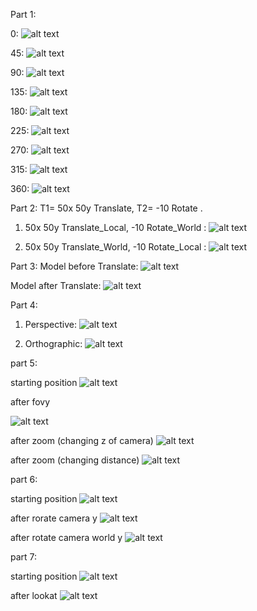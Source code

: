 
Part 1:

0: ![alt text](https://github.com/HaifaGraphicsCourses/computergraphics2021-eitan-and-hadar/blob/master/%E2%80%99Assignment1Report/bunny_0.png) 

45: ![alt text](https://github.com/HaifaGraphicsCourses/computergraphics2021-eitan-and-hadar/blob/master/%E2%80%99Assignment1Report/bunny_45.png)

90: ![alt text](https://github.com/HaifaGraphicsCourses/computergraphics2021-eitan-and-hadar/blob/master/%E2%80%99Assignment1Report/bunny_90.png)

135: ![alt text](https://github.com/HaifaGraphicsCourses/computergraphics2021-eitan-and-hadar/blob/master/%E2%80%99Assignment1Report/bunny_135.png)

180: ![alt text](https://github.com/HaifaGraphicsCourses/computergraphics2021-eitan-and-hadar/blob/master/%E2%80%99Assignment1Report/bunny_180.png)

225: ![alt text](https://github.com/HaifaGraphicsCourses/computergraphics2021-eitan-and-hadar/blob/master/%E2%80%99Assignment1Report/bunny_225.png)

270: ![alt text](https://github.com/HaifaGraphicsCourses/computergraphics2021-eitan-and-hadar/blob/master/%E2%80%99Assignment1Report/bunny_270.png)

315: ![alt text](https://github.com/HaifaGraphicsCourses/computergraphics2021-eitan-and-hadar/blob/master/%E2%80%99Assignment1Report/bunny_315.png)

360: ![alt text](https://github.com/HaifaGraphicsCourses/computergraphics2021-eitan-and-hadar/blob/master/%E2%80%99Assignment1Report/bunny_360.png)

Part 2: 
T1= 50x 50y Translate, T2= -10 Rotate .

1. 50x 50y Translate_Local, -10 Rotate_World :
![alt text](https://github.com/HaifaGraphicsCourses/computergraphics2021-eitan-and-hadar/blob/master/%E2%80%99Assignment1Report/bunny_t1_t2.png)

2. 50x 50y Translate_World, -10 Rotate_Local :
![alt text](https://github.com/HaifaGraphicsCourses/computergraphics2021-eitan-and-hadar/blob/master/%E2%80%99Assignment1Report/bunny_t2_t1.png)

Part 3:
Model before Translate:
![alt text](https://github.com/HaifaGraphicsCourses/computergraphics2021-eitan-and-hadar/blob/master/%E2%80%99Assignment1Report/bunny_box1.png)

Model after Translate:
![alt text](https://github.com/HaifaGraphicsCourses/computergraphics2021-eitan-and-hadar/blob/master/%E2%80%99Assignment1Report/bunny_box2.png)

Part 4:
1. Perspective:
![alt text](https://github.com/HaifaGraphicsCourses/computergraphics2021-eitan-and-hadar/blob/master/%E2%80%99Assignment1Report/bunny_pres.png)

2. Orthographic:
![alt text](https://github.com/HaifaGraphicsCourses/computergraphics2021-eitan-and-hadar/blob/master/%E2%80%99Assignment1Report/bunny_orth.png)

part 5:
 
 
 starting position
![alt text](https://github.com/HaifaGraphicsCourses/computergraphics2021-eitan-and-hadar/blob/master/%E2%80%99Assignment1Report/part5_start.png)

after fovy

![alt text](https://github.com/HaifaGraphicsCourses/computergraphics2021-eitan-and-hadar/blob/master/%E2%80%99Assignment1Report/part5_change_fovy.png)

after zoom (changing z of camera)
![alt text](https://github.com/HaifaGraphicsCourses/computergraphics2021-eitan-and-hadar/blob/master/%E2%80%99Assignment1Report/part5_change_z.png)

after zoom (changing distance)
![alt text](https://github.com/HaifaGraphicsCourses/computergraphics2021-eitan-and-hadar/blob/master/%E2%80%99Assignment1Report/part5_change_distance.png)


part 6:

starting position
![alt text](https://github.com/HaifaGraphicsCourses/computergraphics2021-eitan-and-hadar/blob/master/%E2%80%99Assignment1Report/part6_start.png)

after rorate camera y
![alt text](https://github.com/HaifaGraphicsCourses/computergraphics2021-eitan-and-hadar/blob/master/%E2%80%99Assignment1Report/part6_camera_y.png)

after rotate camera world y
![alt text](https://github.com/HaifaGraphicsCourses/computergraphics2021-eitan-and-hadar/blob/master/%E2%80%99Assignment1Report/part6_world_y.png)



part 7:

starting position
![alt text](https://github.com/HaifaGraphicsCourses/computergraphics2021-eitan-and-hadar/blob/master/%E2%80%99Assignment1Report/part7_srart_209.png)

after lookat
![alt text](https://github.com/HaifaGraphicsCourses/computergraphics2021-eitan-and-hadar/blob/master/%E2%80%99Assignment1Report/part7_lookat.png)

